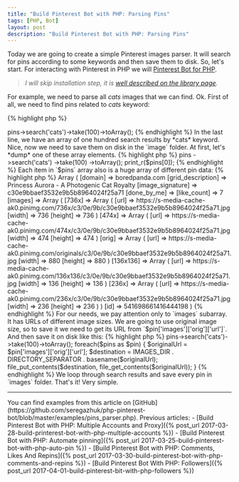 ```yaml
---
title: "Build Pinterest Bot with PHP: Parsing Pins"
tags: [PHP, Bot]
layout: post
description: "Build Pinterest Bot with PHP: Parsing Pins"
---
```


Today we are going to create a simple Pinterest images parser. It will search for pins according to some keywords and then save them to disk. So, let's start. For interacting with Pinterest in PHP we will [Pinterest Bot for PHP](https://github.com/seregazhuk/php-pinterest-bot). 

> *I will skip installation step, it is [well described on the library page](https://github.com/seregazhuk/php-pinterest-bot#installation).*

For example, we need to parse all *cats* images that we can find. Ok. First of all, we need to find pins related to *cats* keyword:

{% highlight php %}
<?php

require __DIR__ . '/vendor/autoload.php';

use seregazhuk\PinterestBot\Factories\PinterestBot;

$bot = PinterestBot::create();

$pins = $bot->pins->search('cats')->take(100)->toArray();
{% endhighlight %}

In the last line, we have an array of one hundred search results by *cats* keyword. Nice, now we need to save them on disk in the `image` folder. At first, let's *dump* one of these array elements.

{% highlight php %}
<?php 

// ...
$pins = $bot->pins
    ->search('cats')
    ->take(100)
    ->toArray();
print_r($pins[0]);
{% endhighlight %}

Each item in `$pins` array also is a huge array of different pin data:

{% highlight php %}
Array
(
    [domain] => boredpanda.com
    [grid_description] => Princess Aurora - A Photogenic Cat Royalty
    [image_signature] => c30e9bbaef3532e9b5b8964024f25a71
    [done_by_me] => 
    [like_count] => 7
    [images] => Array
        (
            [736x] => Array
                (
                    [url] => https://s-media-cache-ak0.pinimg.com/736x/c3/0e/9b/c30e9bbaef3532e9b5b8964024f25a71.jpg
                    [width] => 736
                    [height] => 736
                )

            [474x] => Array
                (
                    [url] => https://s-media-cache-ak0.pinimg.com/474x/c3/0e/9b/c30e9bbaef3532e9b5b8964024f25a71.jpg
                    [width] => 474
                    [height] => 474
                )

            [orig] => Array
                (
                    [url] => https://s-media-cache-ak0.pinimg.com/originals/c3/0e/9b/c30e9bbaef3532e9b5b8964024f25a71.jpg
                    [width] => 880
                    [height] => 880
                )

            [136x136] => Array
                (
                    [url] => https://s-media-cache-ak0.pinimg.com/136x136/c3/0e/9b/c30e9bbaef3532e9b5b8964024f25a71.jpg
                    [width] => 136
                    [height] => 136
                )

            [236x] => Array
                (
                    [url] => https://s-media-cache-ak0.pinimg.com/236x/c3/0e/9b/c30e9bbaef3532e9b5b8964024f25a71.jpg
                    [width] => 236
                    [height] => 236
                )

        )
    [id] => 541698661416444198
)
{% endhighlight %}

For our needs, we pay attention only to `images` subarray. It has URLs of different image sizes. We are going to use original image size, so to save it we need to get its URL from `$pin['images']['orig']['url']`. And then save it on disk like this:

{% highlight php %}
<?php

$originalUrl = $pin['images']['orig']['url'];
$destination = 'images' . DIRECTORY_SEPARATOR . basename($originalUrl);
file_put_contents($destination, file_get_contents($originalUrl));
{% endhighlight %}

We use `basename()` function to get file name and then `file_put_contents()` to store the original pin image on our disk. So, here is the final version:

{% highlight php %}
<?php

require __DIR__ . '/vendor/autoload.php';

use seregazhuk\PinterestBot\Factories\PinterestBot;

const IMAGES_DIR = 'images';
$bot = PinterestBot::create();

$pins = $bot->pins->search('cats')->take(100)->toArray();
foreach($pins as $pin) {
    $originalUrl = $pin['images']['orig']['url'];
    $destination = IMAGES_DIR . DIRECTORY_SEPARATOR . basename($originalUrl);
    file_put_contents($destination, file_get_contents($originalUrl));
}
{% endhighlight %}

We loop through search results and save every pin in `images` folder. That's it! Very simple.

<hr>

You can find examples from this article on [GitHub](https://github.com/seregazhuk/php-pinterest-bot/blob/master/examples/pins_parser.php).

Previous articles:

- [Build Pinterest Bot with PHP: Multiple Accounts and Proxy]({% post_url 2017-03-28-build-printerest-bot-with-php-multiple-accounts %})
- [Build Pinterest Bot with PHP: Automate pinning]({% post_url 2017-03-25-build-pinterest-bot-with-php-auto-pin %})
- [Build Pinterest Bot with PHP: Comments, Likes And Repins]({% post_url 2017-03-30-build-pinterest-bot-with-php-comments-and-repins %})
- [Build Pinterest Bot With PHP: Followers]({% post_url 2017-04-01-build-pinterest-bit-with-php-followers %})
